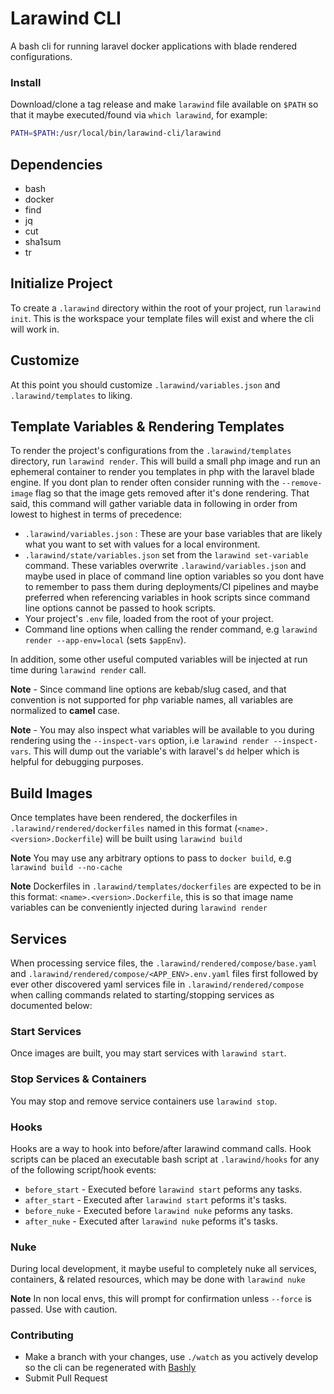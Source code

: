 # Larawind CLI

A bash cli for running laravel docker applications with blade rendered configurations.

### Install

Download/clone a tag release and make `larawind` file available on `$PATH` so that it maybe executed/found via `which larawind`, for example:

```bash
PATH=$PATH:/usr/local/bin/larawind-cli/larawind
```

## Dependencies

- bash
- docker
- find
- jq
- cut
- sha1sum
- tr

## Initialize Project

To create a `.larawind` directory within the root of your project, run `larawind init`. This is the workspace your template files will exist and where the cli will work in.

## Customize 

At this point you should customize `.larawind/variables.json` and `.larawind/templates` to liking.


## Template Variables & Rendering Templates

To render the project's configurations from the `.larawind/templates` directory, run `larawind render`. This will build a small php image and run an ephemeral container to render you templates in php with the laravel blade engine. If you dont plan to render often consider running with the `--remove-image` flag so that the image gets removed after it's done rendering. That said, this command will gather variable data in following in order from lowest to highest in terms of precedence:

- `.larawind/variables.json` : These are your base variables that are likely what you want to set with values for a local environment.
- `.larawind/state/variables.json` set from the `larawind set-variable` command. These variables overwrite `.larawind/variables.json` and maybe used in place of command line option variables so you dont have to remember to pass them during deployments/CI pipelines and maybe preferred when referencing variables in hook scripts since command line options cannot be passed to hook scripts. 
- Your project's `.env` file, loaded from the root of your project.
- Command line options when calling the render command, e.g `larawind render --app-env=local` (sets `$appEnv`).

In addition, some other useful computed variables will be injected at run time during `larawind render` call.

**Note** - Since command line options are kebab/slug cased, and that convention is not supported for php variable names, all variables are normalized to **camel** case.

**Note** - You may also inspect what variables will be available to you during rendering using the `--inspect-vars` option, i.e `larawind render --inspect-vars`. This will dump out the variable's with laravel's `dd` helper which is helpful for debugging purposes.
## Build Images

Once templates have been rendered, the dockerfiles in `.larawind/rendered/dockerfiles` named in this format (`<name>.<version>.Dockerfile`) will be built using `larawind build`

**Note** You may use any arbitrary options to pass to `docker build`, e.g `larawind build --no-cache`

**Note** Dockerfiles in `.larawind/templates/dockerfiles` are expected to be in this format: `<name>.<version>.Dockerfile`, this is so that image name variables can be conveniently injected during `larawind render`

## Services


When processing service files, the `.larawind/rendered/compose/base.yaml` and `.larawind/rendered/compose/<APP_ENV>.env.yaml` files first followed by ever other discovered yaml services file in `.larawind/rendered/compose` when calling commands related to starting/stopping services as documented below: 

### Start Services

Once images are built, you may start services with `larawind start`. 


### Stop Services & Containers

You may stop and remove service containers use `larawind stop`. 


### Hooks 

Hooks are a way to hook into before/after larawind command calls. Hook scripts can be placed an executable bash script at `.larawind/hooks` for any of the following script/hook events:

- `before_start` - Executed before `larawind start` peforms any tasks.
- `after_start` - Executed after `larawind start` peforms it's tasks.
- `before_nuke` - Executed before `larawind nuke` peforms any tasks.
- `after_nuke` - Executed after `larawind nuke` peforms it's tasks.

### Nuke 

During local development, it maybe useful to completely nuke all services, containers, & related resources, which may be done with `larawind nuke`


**Note** In non local envs, this will prompt for confirmation unless `--force` is passed. Use with caution.



### Contributing

- Make a branch with your changes, use `./watch` as you actively develop so the cli can be regenerated with [Bashly](https://bashly.dannyb.co/)
- Submit Pull Request